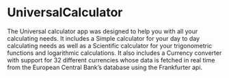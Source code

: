 # UniversalCalculator
The Universal calculator app was designed to help you with all your calculating needs. It includes a Simple calculator for your day  to day calculating needs as well as a Scientific calculator for your trigonometric functions and logarithmic calculations. It also includes a Currency converter with support for 32 different currencies whose data is fetched in real time from the European Central Bank’s database using the Frankfurter api.
